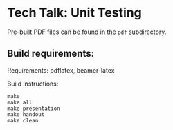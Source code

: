 Tech Talk: Unit Testing
==========================================

Pre-built PDF files can be found in the `pdf` subdirectory.


Build requirements:
-------------------

Requirements: pdflatex, beamer-latex

Build instructions:
```
make
make all
make presentation
make handout
make clean
```

